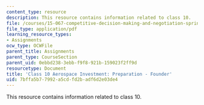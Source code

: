 ```yaml
---
content_type: resource
description: This resource contains information related to class 10.
file: /courses/15-067-competitive-decision-making-and-negotiation-spring-2011/7bffa5b77992a5cdfd2badf6d2e03de4_MIT15_067S11_Cl10_Ae_I_PRF.pdf
file_type: application/pdf
learning_resource_types:
- Assignments
ocw_type: OCWFile
parent_title: Assignments
parent_type: CourseSection
parent_uid: 0ebbd238-3ebb-f9f8-921b-159023f2ff9d
resourcetype: Document
title: 'Class 10 Aerospace Investment: Preparation - Founder'
uid: 7bffa5b7-7992-a5cd-fd2b-adf6d2e03de4
---
```

This resource contains information related to class 10.


